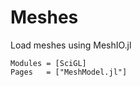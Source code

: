 # Meshes
Load meshes using MeshIO.jl 

```@autodocs
Modules = [SciGL]
Pages   = ["MeshModel.jl"]
```
